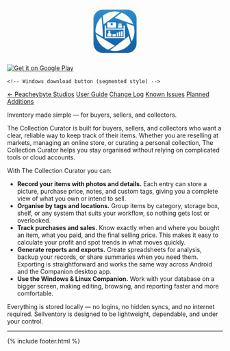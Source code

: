 <link rel="stylesheet" href="{{ '/assets/css/custom.css?v=3' | relative_url }}">

<!-- App Logo -->
<p align="center">
  <img src="Sellventory-icon-final.png" alt="Sellventory logo" width="120">
</p>

<!-- DOWNLOAD AREA -->
<div class="download-card">
  <div class="dl-row">
    <!-- Google Play badge -->
    <a class="gp-badge"
       href="https://play.google.com/store/apps/details?id=com.peachbyte.sellventory"
       aria-label="Get it on Google Play">
      <img
        src="https://play.google.com/intl/en_us/badges/static/images/badges/en_badge_web_generic.png"
        alt="Get it on Google Play" />
    </a>

    <!-- Windows download button (segmented style) -->
<a class="btn-win btn-win--seg"
   href="https://github.com/PeacheyByte/sellventory-companion/releases/latest/download/sellventory.exe"
   data-left="DOWNLOAD FOR"
   data-right="WINDOWS COMPANION">
</a>

  </div>
</div>


<!-- === Sellventory navigation buttons === -->
<div class="sv-nav">
  <a class="sv-btn" href="/">← Peacheybyte Studios</a>
  <a class="sv-btn" href="{{ site.baseurl }}/user-guide/">User Guide</a>
  <a class="sv-btn" href="{{ site.baseurl }}/changelog/">Change Log</a>
  <a class="sv-btn" href="{{ site.baseurl }}/issues/">Known Issues</a>
  <a class="sv-btn" href="{{ site.baseurl }}/roadmap/">Planned Additions</a>
</div>
<!-- === end navigation buttons === -->

<!-- Body -->
Inventory made simple — for buyers, sellers, and collectors.

The Collection Curator is built for buyers, sellers, and collectors who want a clear, reliable way to keep track of their items. Whether you are reselling at markets, managing an online store, or curating a personal collection, The Collection Curator helps you stay organised without relying on complicated tools or cloud accounts.

With The Collection Curator  you can:

- **Record your items with photos and details.** Each entry can store a picture, purchase price, notes, and custom tags, giving you a complete view of what you own or intend to sell.
- **Organise by tags and locations.** Group items by category, storage box, shelf, or any system that suits your workflow, so nothing gets lost or overlooked.
- **Track purchases and sales.** Know exactly when and where you bought an item, what you paid, and the final selling price. This makes it easy to calculate your profit and spot trends in what moves quickly.
- **Generate reports and exports.** Create spreadsheets for analysis, backup your records, or share summaries when you need them. Exporting is straightforward and works the same way across Android and the Companion desktop app.
- **Use the Windows & Linux Companion.** Work with your database on a bigger screen, making editing, browsing, and reporting faster and more comfortable.

Everything is stored locally — no logins, no hidden syncs, and no internet required. Sellventory is designed to be lightweight, dependable, and under your control.

---
{% include footer.html %}
